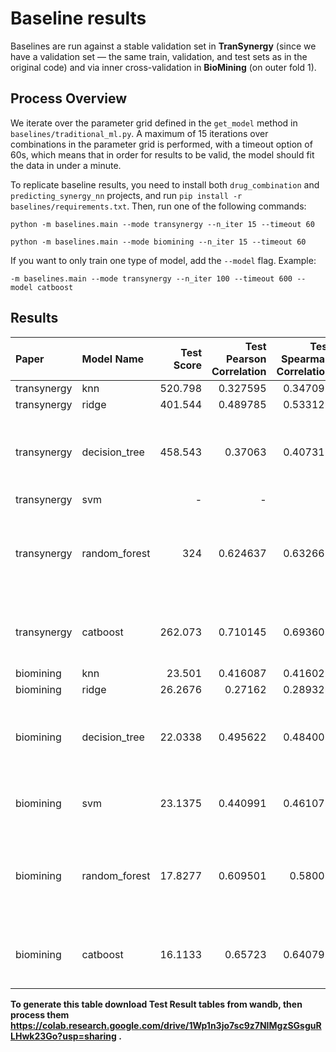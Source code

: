 # Baseline results 
Baselines are run against a stable validation set in **TranSynergy** (since we have a validation set — the same train, validation, and test sets as in the original code) and via inner cross-validation in **BioMining** (on outer fold 1).

## Process Overview 
We iterate over the parameter grid defined in the ```get_model``` method in ```baselines/traditional_ml.py```. A maximum of 15 iterations over combinations in the parameter grid is performed, with a timeout option of 60s, which means that in order for results to be valid, the model should fit the data in under a minute. 

To replicate baseline results, you need to install both `drug_combination` and `predicting_synergy_nn` projects, and run `pip install -r baselines/requirements.txt`. Then, run one of the following commands:
```
python -m baselines.main --mode transynergy --n_iter 15 --timeout 60
```
```
python -m baselines.main --mode biomining --n_iter 15 --timeout 60
```

If you want to only train one type of model, add the `--model` flag. Example:
```
-m baselines.main --mode transynergy --n_iter 100 --timeout 600 --model catboost
```
## Results

| Paper       | Model Name    |   Test Score |   Test Pearson Correlation |   Test Spearman Correlation | Test Params                                                                                                     |
|:------------|:--------------|-------------:|---------------------------:|----------------------------:|:----------------------------------------------------------------------------------------------------------------|
| transynergy | knn           |     520.798  |                   0.327595 |                    0.347093 | {'n_neighbors': 10}                                                                                             |
| transynergy | ridge         |     401.544  |                   0.489785 |                    0.533125 | {'alpha': 10.0}                                                                                                 |
| transynergy | decision_tree |     458.543  |                   0.37063  |                    0.407311 | {'min_samples_split': 2, 'min_samples_leaf': 10, 'max_features': None, 'max_depth': 5}                          |
| transynergy | svm | - | - | - | - |
| transynergy | random_forest |     324      |                   0.624637 |                    0.632665 | {'n_estimators': 100, 'min_samples_split': 2, 'min_samples_leaf': 2, 'max_features': 'log2', 'max_depth': None} |
| transynergy | catboost     |     262.073  |                   0.710145 |                    0.693605 | {'learning_rate': 0.06, 'l2_leaf_reg': 6, 'depth': 9, 'boosting_type': 'Plain'} |
| biomining   | knn           |      23.501  |                   0.416087 |                    0.416025 | {'n_neighbors': 10}                                                                                             |
| biomining   | ridge         |      26.2676 |                   0.27162  |                    0.289326 | {'alpha': 10.0}                                                                                                 |
| biomining   | decision_tree |      22.0338 |                   0.495622 |                    0.484003 | {'min_samples_split': 5, 'min_samples_leaf': 10, 'max_features': None, 'max_depth': 15}                         |
| biomining   | svm           |      23.1375 |                   0.440991 |                    0.461077 | {'kernel': 'rbf', 'gamma': 'auto', 'epsilon': 0.1, 'C': 10}                                                     |
| biomining   | random_forest |      17.8277 |                   0.609501 |                    0.58001  | {'n_estimators': 100, 'min_samples_split': 2, 'min_samples_leaf': 2, 'max_features': 'log2', 'max_depth': None} |
| biomining | catboost     |      16.1133 |                    0.65723 |                    0.640797 | {'learning_rate': 0.06, 'l2_leaf_reg': 4, 'depth': 9, 'boosting_type': 'Plain'} |


**To generate this table download Test Result tables from wandb, then process them https://colab.research.google.com/drive/1Wp1n3jo7sc9z7NIMgzSGsguRLHwk23Go?usp=sharing .**